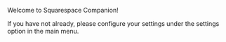 Welcome to Squarespace Companion!

If you have not already, please configure your settings
under the settings option in the main menu.